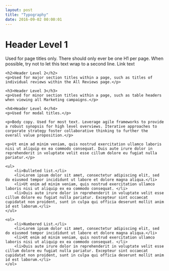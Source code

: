 ```yaml
---
layout: post
title: "Typography"
date: 2016-09-02 00:00:01
---
```


<div class="col-md-12 sg-example">
    <h1>Header Level 1</h1>
    <p>Used for page titles only. There should only ever be one H1 per page. When possible, try not to let this text wrap to a second line. <a>Link text</a></p>

    <h2>Header Level 2</h2>
    <p>Used for major section titles within a page, such as titles of individual reviews within the All Reviews page.</p>
    
    <h3>Header Level 3</h3>
    <p>Used for minor section titles within a page, such as table headers when viewing all Marketing campaigns.</p>
    
    <h4>Header Level 4</h4>
    <p>Used for modal titles.</p>

    <p>Body copy. Used for most text. Leverage agile frameworks to provide a robust synopsis for high level overviews. Iterative approaches to corporate strategy foster collaborative thinking to further the overall value proposition.</p>
       
    <p>Ut enim ad minim veniam, quis nostrud exercitation ullamco laboris nisi ut aliquip ex ea commodo consequat. Duis aute irure dolor in reprehenderit in voluptate velit esse cillum dolore eu fugiat nulla pariatur.</p>
    
    <ul>
        <li>Bulleted list.</li> 
        <li>Lorem ipsum dolor sit amet, consectetur adipiscing elit, sed do eiusmod tempor incididunt ut labore et dolore magna aliqua.</li>
        <li>Ut enim ad minim veniam, quis nostrud exercitation ullamco laboris nisi ut aliquip ex ea commodo consequat. </li>
        <li>Duis aute irure dolor in reprehenderit in voluptate velit esse cillum dolore eu fugiat nulla pariatur. Excepteur sint occaecat cupidatat non proident, sunt in culpa qui officia deserunt mollit anim id est laborum.</li>
    </ul>
    
    <ol>
        <li>Numbered List.</li>
        <li>Lorem ipsum dolor sit amet, consectetur adipiscing elit, sed do eiusmod tempor incididunt ut labore et dolore magna aliqua.</li>
        <li>Ut enim ad minim veniam, quis nostrud exercitation ullamco laboris nisi ut aliquip ex ea commodo consequat. </li>
        <li>Duis aute irure dolor in reprehenderit in voluptate velit esse cillum dolore eu fugiat nulla pariatur. Excepteur sint occaecat cupidatat non proident, sunt in culpa qui officia deserunt mollit anim id est laborum.</li>
    </ol>

</div>